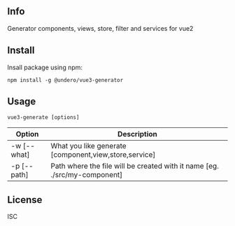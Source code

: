 
## Info

Generator components, views, store, filter and services for vue2

## Install
Insall package using npm:

``npm install -g @undero/vue3-generator``


## Usage

``vue3-generate [options]``

| Option | Description |
|--|--|
| -w [--what] | What you like generate [component,view,store,service] |
| -p [--path] | Path where the file will be created with it name [eg. ./src/my-component] |
  

## License

ISC